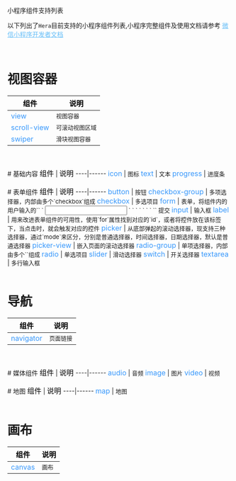 <p class="title"> 小程序组件支持列表 </p>

<section>
  <p>以下列出了<code>Hera</code>目前支持的小程序组件列表,小程序完整组件及使用文档请参考
    <a style="color:#66bef8;" target="_blank" href="https://mp.weixin.qq.com/debug/wxadoc/dev/component/">微信小程序开发者文档</a>
  </p>
</section>
<br />

# 视图容器

<font size=3 color=#000>组件</font> | <font size=3 color=#000>说明 </font>
----|------
<font size=3 color=#3898fc>view</font> | <font size=2 >视图容器</font>
<font size=3 color=#3898fc>scroll-view</font> | <font size=2 >可滚动视图区域</font>
<font size=3 color=#3898fc>swiper</font> | <font size=2 >滑块视图容器</font>

<br />
<br />
# 基础内容
<font size=3 color=#000>组件</font> | <font size=3 color=#000>说明 </font>
----|------
<font size=3 color=#3898fc>icon</font> | <font size=2 >图标</font>
<font size=3 color=#3898fc>text</font> | <font size=2 >文本</font>
<font size=3 color=#3898fc>progress</font> | <font size=2 >进度条</font>


<br />
<br />
# 表单组件
<font size=3 color=#000>组件</font> | <font size=3 color=#000>说明 </font>
----|------
<font size=3 color=#3898fc>button</font> | <font size=2 >按钮</font>
<font size=3 color=#3898fc>checkbox-group</font> | <font size=2 >多项选择器，内部由多个`checkbox`组成</font>
<font size=3 color=#3898fc>checkbox</font> | <font size=2 >多选项目</font>
<font size=3 color=#3898fc>form</font> | <font size=2 >表单，将组件内的用户输入的`<switch/>` ` <input/> ` `<checkbox/> ` `<slider/> ` `<radio/> ` `<picker/>` 提交</font>
<font size=3 color=#3898fc>input</font> | <font size=2 >输入框</font>
<font size=3 color=#3898fc>label</font> | <font size=2 >用来改进表单组件的可用性，使用`for`属性找到对应的`id`，或者将控件放在该标签下，当点击时，就会触发对应的控件</font>
<font size=3 color=#3898fc>picker</font> | <font size=2 >从底部弹起的滚动选择器，现支持三种选择器，通过`mode`来区分，分别是普通选择器，时间选择器，日期选择器，默认是普通选择器</font>
<font size=3 color=#3898fc>picker-view</font> | <font size=2 >嵌入页面的滚动选择器</font>
<font size=3 color=#3898fc>radio-group</font> | <font size=2 >单项选择器，内部由多个`<radio/>`组成</font>
<font size=3 color=#3898fc>radio</font> | <font size=2 >单选项目</font>
<font size=3 color=#3898fc>slider</font> | <font size=2 >滑动选择器</font>
<font size=3 color=#3898fc>switch</font> | <font size=2 >开关选择器</font>
<font size=3 color=#3898fc>textarea</font> | <font size=2 >多行输入框</font>
 

<br />
<br />

# 导航

<font size=3 color=#000>组件</font> | <font size=3 color=#000>说明 </font>
----|------
<font size=3 color=#3898fc>navigator</font> | <font size=2 >页面链接</font>

<br />
<br />
# 媒体组件
<font size=3 color=#000>组件</font> | <font size=3 color=#000>说明 </font>
----|------
<font size=3 color=#3898fc>audio</font> | <font size=2 >音频</font>
<font size=3 color=#3898fc>image</font> | <font size=2 >图片</font>
<font size=3 color=#3898fc>video</font> | <font size=2 >视频</font>

<br />
<br />
# 地图
<font size=3 color=#000>组件</font> | <font size=3 color=#000>说明 </font>
----|------
<font size=3 color=#3898fc>map</font> | <font size=2 >地图</font> 

<br />
<br />

# 画布
<font size=3 color=#000>组件</font> | <font size=3 color=#000>说明 </font>
----|------
<font size=3 color=#3898fc>canvas</font> | <font size=2 >画布</font>
